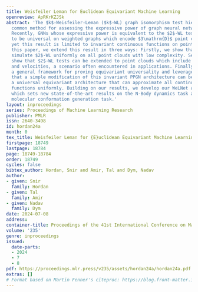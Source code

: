 ```yaml
---
title: Weisfeiler Leman for Euclidean Equivariant Machine Learning
openreview: ApRKrKZJSk
abstract: 'The $k$-Weisfeiler-Leman ($k$-WL) graph isomorphism test hierarchy is a
  common method for assessing the expressive power of graph neural networks (GNNs).
  Recently, GNNs whose expressive power is equivalent to the $2$-WL test were proven
  to be universal on weighted graphs which encode $3\mathrm{D}$ point cloud data,
  yet this result is limited to invariant continuous functions on point clouds. In
  this paper, we extend this result in three ways: Firstly, we show that PPGN can
  simulate $2$-WL uniformly on all point clouds with low complexity. Secondly, we
  show that $2$-WL tests can be extended to point clouds which include both positions
  and velocities, a scenario often encountered in applications. Finally, we provide
  a general framework for proving equivariant universality and leverage it to prove
  that a simple modification of this invariant PPGN architecture can be used to obtain
  a universal equivariant architecture that can approximate all continuous equivariant
  functions uniformly. Building on our results, we develop our WeLNet architecture,
  which sets new state-of-the-art results on the N-Body dynamics task and the GEOM-QM9
  molecular conformation generation task.'
layout: inproceedings
series: Proceedings of Machine Learning Research
publisher: PMLR
issn: 2640-3498
id: hordan24a
month: 0
tex_title: Weisfeiler Leman for {E}uclidean Equivariant Machine Learning
firstpage: 18749
lastpage: 18784
page: 18749-18784
order: 18749
cycles: false
bibtex_author: Hordan, Snir and Amir, Tal and Dym, Nadav
author:
- given: Snir
  family: Hordan
- given: Tal
  family: Amir
- given: Nadav
  family: Dym
date: 2024-07-08
address:
container-title: Proceedings of the 41st International Conference on Machine Learning
volume: '235'
genre: inproceedings
issued:
  date-parts:
  - 2024
  - 7
  - 8
pdf: https://proceedings.mlr.press/v235/assets/hordan24a/hordan24a.pdf
extras: []
# Format based on Martin Fenner's citeproc: https://blog.front-matter.io/posts/citeproc-yaml-for-bibliographies/
---
```

